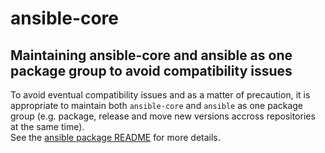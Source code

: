 # ansible-core

## Maintaining ansible-core and ansible as one package group to avoid compatibility issues

To avoid eventual compatibility issues and as a matter of precaution, it is appropriate to maintain both `ansible-core` and `ansible` as one package group (e.g. package, release and move new versions accross repositories at the same time).  
See the [ansible package README](https://gitlab.archlinux.org/archlinux/packaging/packages/ansible) for more details.
